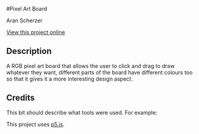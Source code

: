 #Pixel Art Board

Aran Scherzer

[View this project online](https://editor.p5js.org/ascherzers/full/dc5HMI0US)

## Description

A RGB pixel art board that allows the user to click and drag to draw whatever they want, different parts of the board have different colours too so that it gives it a more interesting design aspect.

## Credits

This bit should describe what tools were used. For example:

This project uses [p5.js](https://p5js.org).
